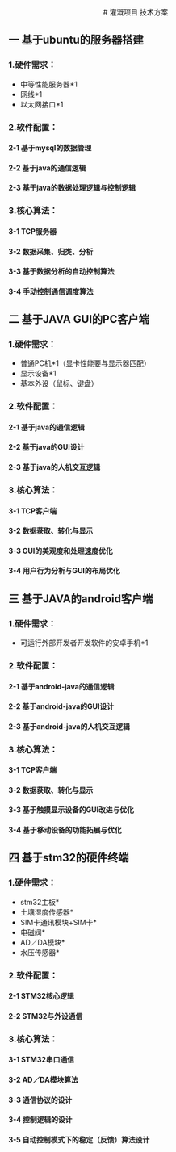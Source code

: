 <center>
# 灌溉项目 技术方案
</center>

## 一 基于ubuntu的服务器搭建

### 1.硬件需求：

* 中等性能服务器*1
* 网线*1
* 以太网接口*1

### 2.软件配置：

#### 2-1 基于mysql的数据管理

#### 2-2 基于java的通信逻辑

#### 2-3 基于java的数据处理逻辑与控制逻辑


### 3.核心算法：

#### 3-1 TCP服务器

#### 3-2 数据采集、归类、分析

#### 3-3 基于数据分析的自动控制算法

#### 3-4 手动控制通信调度算法

## 二 基于JAVA GUI的PC客户端

### 1.硬件需求：

* 普通PC机*1（显卡性能要与显示器匹配）
* 显示设备*1
* 基本外设（鼠标、键盘）

### 2.软件配置：

#### 2-1 基于java的通信逻辑

#### 2-2 基于java的GUI设计

#### 2-3 基于java的人机交互逻辑

### 3.核心算法：

#### 3-1 TCP客户端

#### 3-2 数据获取、转化与显示

#### 3-3 GUI的美观度和处理速度优化

#### 3-4 用户行为分析与GUI的布局优化

## 三 基于JAVA的android客户端

### 1.硬件需求：

* 可运行外部开发者开发软件的安卓手机*1

### 2.软件配置：

#### 2-1 基于android-java的通信逻辑

#### 2-2 基于android-java的GUI设计

#### 2-3 基于android-java的人机交互逻辑

### 3.核心算法：

#### 3-1 TCP客户端

#### 3-2 数据获取、转化与显示

#### 3-3 基于触摸显示设备的GUI改进与优化

#### 3-4 基于移动设备的功能拓展与优化

## 四 基于stm32的硬件终端

### 1.硬件需求：

* stm32主板*
* 土壤湿度传感器*
* SIM卡通讯模块+SIM卡*
* 电磁阀*
* AD／DA模块*
* 水压传感器*

### 2.软件配置：

#### 2-1 STM32核心逻辑

#### 2-2 STM32与外设通信

### 3.核心算法：

#### 3-1 STM32串口通信

#### 3-2 AD／DA模块算法

#### 3-3 通信协议的设计

#### 3-4 控制逻辑的设计

#### 3-5 自动控制模式下的稳定（反馈）算法设计